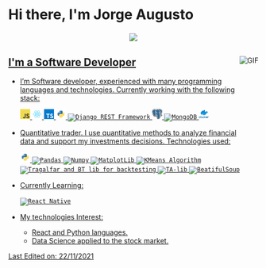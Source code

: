 # Hi there, I'm Jorge Augusto
<p align="center">
<a href="https://www.linkedin.com/in/jorge-augusto-araujo-moreira/" target="blank"><img align="center" src="https://img.shields.io/badge/Jorge%20Augusto-0077B5?style=for-the-badge&logo=linkedin&logoColor=white" />
</p>

<img align="right" alt="GIF" height="160px" src="https://media.giphy.com/media/du3J3cXyzhj75IOgvA/giphy.gif" />

## I'm a Software Developer  

- I’m Software developer, experienced with many programming languages and technologies. Currently working with the following stack: 

  <code><img height="20" title="Java Script" src="https://raw.githubusercontent.com/github/explore/80688e429a7d4ef2fca1e82350fe8e3517d3494d/topics/javascript/javascript.png"></code>
  <code><img height="20" title="React" src="https://raw.githubusercontent.com/github/explore/80688e429a7d4ef2fca1e82350fe8e3517d3494d/topics/react/react.png"></code>
  <code><img height="20" title="TypeScript" src="https://raw.githubusercontent.com/github/explore/80688e429a7d4ef2fca1e82350fe8e3517d3494d/topics/typescript/typescript.png"></code>
  <code><img height="20" title="Python" src="https://raw.githubusercontent.com/github/explore/80688e429a7d4ef2fca1e82350fe8e3517d3494d/topics/python/python.png"></code>
  <code><img height="20" title="Django REST Framework" src="https://www.django-rest-framework.org/img/logo.png"></code>
  <code><img height="20" title="Postgresql" src="https://raw.githubusercontent.com/github/explore/80688e429a7d4ef2fca1e82350fe8e3517d3494d/topics/postgresql/postgresql.png"></code>
  <code><img height="20" title="MongoDB" src="https://github.com/get-icon/geticon/blob/master/icons/mongodb-icon.svg"></code>
  <code><img height="20" title="Docker" src="https://raw.githubusercontent.com/github/explore/80688e429a7d4ef2fca1e82350fe8e3517d3494d/topics/docker/docker.png"></code>
  
- Quantitative trader. I use quantitative methods to analyze financial data and support my investments decisions. Technologies used:
  
  <code><img height="20" title="Python" src="https://raw.githubusercontent.com/github/explore/80688e429a7d4ef2fca1e82350fe8e3517d3494d/topics/python/python.png"></code>
  <code><img height="20" title="Pandas" src="https://upload.wikimedia.org/wikipedia/commons/thumb/e/ed/Pandas_logo.svg/300px-Pandas_logo.svg.png"></code>
  <code><img height="20" title="Numpy" src="https://github.com/get-icon/geticon/blob/master/icons/numpy-logo.svg"></code>
  <code><img height="20" title="MatplotLib" src="https://matplotlib.org/stable/_static/logo2.svg"></code>
  <code><img height="20" title="KMeans Algorithm" src="http://en.proft.me/media/science/r_kmean.png"></code>
  <code><img height="20" title="Tragalfar and BT lib for backtesting" src="https://pmorissette.github.io/bt/_static/logo.png"></code>
  <code><img height="20" title="TA-lib" src="https://www.sqlbi.com/okviz/wp-content/uploads/sites/261/2019/01/candlestick-icon.svg"></code>
  <code><img height="20" title="BeatifulSoup" src="https://it-s.com/wp-content/uploads/2021/03/beautiful-soup-4-or-funthon.png"></code>

- Currently Learning: 
  
  <code><img height="20" title="React Native" src="https://github.com/jorgeaugusto01/techicons/blob/main/react-native.png?raw=true"></code>
  
- My technologies Interest:  
  
  - React and Python languages.
  - Data Science applied to the stock market.
  


Last Edited on: 22/11/2021
